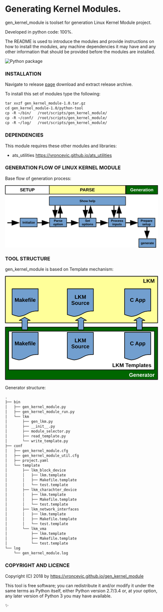 # Generating Kernel Modules.

gen_kernel_module is toolset for generation Linux Kernel Module project.

Developed in python code: 100%.

The README is used to introduce the modules and provide instructions on
how to install the modules, any machine dependencies it may have and any
other information that should be provided before the modules are installed.

![Python package](https://github.com/vroncevic/gen_kernel_module/workflows/Python%20package/badge.svg?branch=master)

### INSTALLATION
Navigate to release [page](https://github.com/vroncevic/gen_kernel_module/releases/tag/v1.0) download and extract release archive.

To install this set of modules type the following:

```
tar xvzf gen_kernel_module-1.0.tar.gz
cd gen_kernel_module-1.0/python-tool
cp -R ~/bin/   /root/scripts/gen_kernel_module/
cp -R ~/conf/  /root/scripts/gen_kernel_module/
cp -R ~/log/   /root/scripts/gen_kernel_module/
```

### DEPENDENCIES

This module requires these other modules and libraries:

* ats_utilities https://vroncevic.github.io/ats_utilities

### GENERATION FLOW OF LINUX KERNEL MODULE

Base flow of generation process:

![alt tag](https://raw.githubusercontent.com/vroncevic/gen_kernel_module/dev/python-tool-docs/gen_kernel_module_flow.png)

### TOOL STRUCTURE

gen_kernel_module is based on Template mechanism:

![alt tag](https://raw.githubusercontent.com/vroncevic/gen_kernel_module/dev/python-tool-docs/gen_kernel_module.png)

Generator structure:

```
.
├── bin
│   ├── gen_kernel_module.py
│   ├── gen_kernel_module_run.py
│   └── lkm
│       ├── gen_lkm.py
│       ├── __init__.py
│       ├── module_selector.py
│       ├── read_template.py
│       └── write_template.py
├── conf
│   ├── gen_kernel_module.cfg
│   ├── gen_kernel_module_util.cfg
│   ├── project.yaml
│   └── template
│       ├── lkm_block_device
│       │   ├── lkm.template
│       │   ├── Makefile.template
│       │   └── test.template
│       ├── lkm_charachter_device
│       │   ├── lkm.template
│       │   ├── Makefile.template
│       │   └── test.template
│       ├── lkm_network_interfaces
│       │   ├── lkm.template
│       │   ├── Makefile.template
│       │   └── test.template
│       └── lkm_vma
│           ├── lkm.template
│           ├── Makefile.template
│           └── test.template
└── log
    └── gen_kernel_module.log
```

### COPYRIGHT AND LICENCE

Copyright (C) 2018 by https://vroncevic.github.io/gen_kernel_module

This tool is free software; you can redistribute it and/or modify
it under the same terms as Python itself, either Python version 2.7/3.4 or,
at your option, any later version of Python 3 you may have available.

:sparkles:


